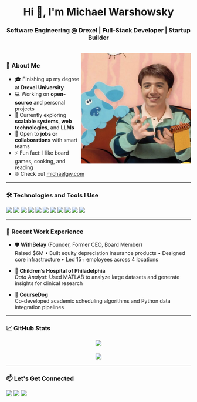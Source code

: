 <h1 align="center">Hi 👋, I'm Michael Warshowsky</h1>
<h3 align="center">Software Engineering @ Drexel | Full-Stack Developer | Startup Builder</h3>

<br />

<div align="center">
  <img align="right" alt="Michael's face" width="300" src="./face.png" />
</div>

### 🤖 About Me

- 🎓 Finishing up my degree at **Drexel University**
- 💻 Working on **open-source** and personal projects
- 🌱 Currently exploring **scalable systems**, **web technologies**, and **LLMs**
- 👯 Open to **jobs or collaborations** with smart teams
- ⚡ Fun fact: I like board games, cooking, and reading  
- 🌐 Check out [michaelgw.com](https://michaelgw.com)

---

### 🛠️ Technologies and Tools I Use

<p align="left">
  <img src="https://img.shields.io/badge/Python-3776AB?style=flat&logo=python&logoColor=white" />
  <img src="https://img.shields.io/badge/Java-007396?style=flat&logo=java&logoColor=white" />
  <img src="https://img.shields.io/badge/C-00599C?style=flat&logo=c&logoColor=white" />
  <img src="https://img.shields.io/badge/React-61DAFB?style=flat&logo=react&logoColor=black" />
  <img src="https://img.shields.io/badge/Express.js-000000?style=flat&logo=express&logoColor=white" />
  <img src="https://img.shields.io/badge/PostgreSQL-4169E1?style=flat&logo=postgresql&logoColor=white" />
  <img src="https://img.shields.io/badge/NPM-CB3837?style=flat&logo=npm&logoColor=white" />
  <img src="https://img.shields.io/badge/Postman-FF6C37?style=flat&logo=postman&logoColor=white" />
  <img src="https://img.shields.io/badge/AWS-232F3E?style=flat&logo=amazonaws&logoColor=white" />
  <img src="https://img.shields.io/badge/Linux-FCC624?style=flat&logo=linux&logoColor=black" />
  <img src="https://img.shields.io/badge/Git-F05032?style=flat&logo=git&logoColor=white" />
</p>

---

### 💼 Recent Work Experience

- 🛡️ **WithBelay** (Founder, Former CEO, Board Member)  
  Raised $6M • Built equity depreciation insurance products • Designed core infrastructure • Led 15+ employees across 4 locations

- 🧠 **Children’s Hospital of Philadelphia**  
  *Data Analyst*: Used MATLAB to analyze large datasets and generate insights for clinical research

- 📘 **CourseDog**  
  Co-developed academic scheduling algorithms and Python data integration pipelines

---

### 📈 GitHub Stats

<p align="center">
  <img src="https://github-readme-streak-stats.herokuapp.com?user=EmGeeDoubleU&theme=dark&hide_border=true" />
  <br /><br />
  <img src="https://github-readme-stats.vercel.app/api?username=EmGeeDoubleU&show_icons=true&theme=dark&hide_border=true" />
</p>

---

### 📫 Let's Get Connected

<p>
  <a href="mailto:michaelg.warshowsky@gmail.com"><img src="https://img.shields.io/badge/Email-Contact Me-red?style=flat&logo=gmail" /></a>
  <a href="https://www.linkedin.com/in/michael-warshowsky"><img src="https://img.shields.io/badge/LinkedIn-Connect-blue?style=flat&logo=linkedin" /></a>
  <a href="https://michaelgw.com"><img src="https://img.shields.io/badge/michaelgw.com-Live Site-purple?style=flat&logo=firefox-browser" /></a>
</p>

